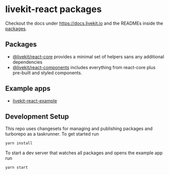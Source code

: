 # livekit-react packages

Checkout the docs under https://docs.livekit.io and the READMEs inside the [packages](#packages).

## Packages

- [@livekit/react-core](./packages/core/) provides a minimal set of helpers sans any additional dependencies
- [@livekit/react-components](./packages/components/) includes everything from react-core plus pre-built and styled components.

## Example apps

- [livekit-react-example](./example/)

## Development Setup

This repo uses changesets for managing and publishing packages and turborepo as a taskrunner.
To get started run

```sh
yarn install
```

To start a dev server that watches all packages and opens the example app run

```sh
yarn start
```
